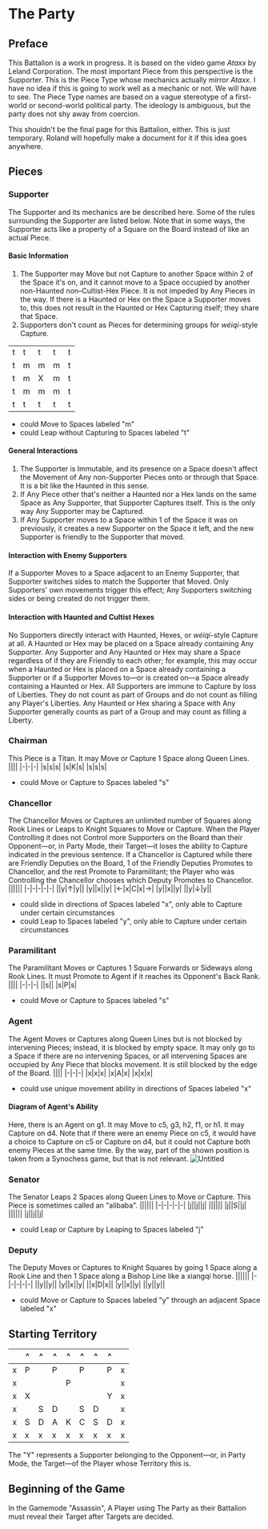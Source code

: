 # The Party
## Preface
This Battalion is a work in progress. It is based on the video game _Ataxx_ by Leland Corporation. The most important Piece from this perspective is the Supporter. This is the Piece Type whose mechanics actually mirror _Ataxx_. I have no idea if this is going to work well as a mechanic or not. We will have to see. The Piece Type names are based on a vague stereotype of a first-world or second-world political party. The ideology is ambiguous, but the party does not shy away from coercion.

This shouldn't be the final page for this Battalion, either. This is just temporary. Roland will hopefully make a document for it if this idea goes anywhere.
## Pieces
### Supporter
The Supporter and its mechanics are be described here. Some of the rules surrounding the Supporter are listed below. Note that in some ways, the Supporter acts like a property of a Square on the Board instead of like an actual Piece.
#### Basic Information
1. The Supporter may Move but not Capture to another Space within 2 of the Space it's on, and it cannot move to a Space occupied by another non-Haunted non–Cultist-Hex Piece. It is not impeded by Any Pieces in the way. If there is a Haunted or Hex on the Space a Supporter moves to, this does not result in the Haunted or Hex Capturing itself; they share that Space.
2. Supporters don't count as Pieces for determining groups for _w&#233;iq&#237;_-style Capture.

||||||
|-|-|-|-|-|
|t|t|t|t|t|
|t|m|m|m|t|
|t|m|X|m|t|
|t|m|m|m|t|
|t|t|t|t|t|
* could Move to Spaces labeled "m"
* could Leap without Capturing to Spaces labeled "t"
#### General Interactions
1. The Supporter is Immutable, and its presence on a Space doesn't affect the Movement of Any non-Supporter Pieces onto or through that Space. It is a bit like the Haunted in this sense.
2. If Any Piece other that's neither a Haunted nor a Hex lands on the same Space as Any Supporter, that Supporter Captures itself. This is the only way Any Supporter may be Captured.
3. If Any Supporter moves to a Space within 1 of the Space it was on previously, it creates a new Supporter on the Space it left, and the new Supporter is friendly to the Supporter that moved.
#### Interaction with Enemy Supporters
If a Supporter Moves to a Space adjacent to an Enemy Supporter, that Supporter switches sides to match the Supporter that Moved. Only Supporters' own movements trigger this effect; Any Supporters switching sides or being created do not trigger them.
#### Interaction with Haunted and Cultist Hexes
No Supporters directly interact with Haunted, Hexes, or _w&#233;iq&#237;_-style Capture at all. A Haunted or Hex may be placed on a Space already containing Any Supporter. Any Supporter and Any Haunted or Hex may share a Space regardless of if they are Friendly to each other; for example, this may occur when a Haunted or Hex is placed on a Space already containing a Supporter or if a Supporter Moves to&#x2014;or is created on&#x2014;a Space already containing a Haunted or Hex. All Supporters are immune to Capture by loss of Liberties. They do not count as part of Groups and do not count as filling any Player's Liberties. Any Haunted or Hex sharing a Space with Any Supporter generally counts as part of a Group and may count as filling a Liberty.
### Chairman
This Piece is a Titan. It may Move or Capture 1 Space along Queen Lines.
||||
|-|-|-|
|s|s|s|
|s|K|s|
|s|s|s|
* could Move or Capture to Spaces labeled "s"
### Chancellor
The Chancellor Moves or Captures an unlimited number of Squares along Rook Lines or Leaps to Knight Squares to Move or Capture. When the Player Controlling it does not Control more Supporters on the Board than their Opponent&#x2014;or, in Party Mode, their Target&#x2014;it loses the ability to Capture indicated in the previous sentence. If a Chancellor is Captured while there are Friendly Deputies on the Board, 1 of the Friendly Deputies Promotes to Chancellor, and the rest Promote to Paramilitant; the Player who was Controlling the Chancellor chooses which Deputy Promotes to Chancellor. 
||||||
|-|-|-|-|-|
||y|&#x2191;|y||
|y||x||y|
|&#x2190;|x|C|x|&#x2192;|
|y||x||y|
||y|&#x2193;|y||
* could slide in directions of Spaces labeled "x", only able to Capture under certain circumstances
* could Leap to Spaces labeled "y", only able to Capture under certain circumstances
### Paramilitant
The Paramilitant Moves or Captures 1 Square Forwards or Sideways along Rook Lines. It must Promote to Agent if it reaches its Opponent's Back Rank.
||||
|-|-|-|
||s||
|s|P|s|
* could Move or Capture to Spaces labeled "s"
### Agent
The Agent Moves or Captures along Queen Lines but is not blocked by intervening Pieces; instead, it is blocked by empty space. It may only go to a Space if there are no intervening Spaces, or all intervening Spaces are occupied by Any Piece that blocks movement. It is still blocked by the edge of the Board.
||||
|-|-|-|
|x|x|x|
|x|A|x|
|x|x|x|
* could use unique movement ability in directions of Spaces labeled "x"
#### Diagram of Agent's Ability
Here, there is an Agent on g1. It may Move to c5, g3, h2, f1, or h1. It may Capture on d4. Note that if there were an enemy Piece on c5, it would have a choice to Capture on c5 or Capture on d4, but it could not Capture both enemy Pieces at the same time. By the way, part of the shown position is taken from a Synochess game, but that is not relevant.
![Untitled](https://github.com/user-attachments/assets/fb0efbbb-aa8d-46a3-81b7-a58e9f95c8e4)
### Senator
The Senator Leaps 2 Spaces along Queen Lines to Move or Capture. This Piece is sometimes called an "alibaba".
||||||
|-|-|-|-|-|
|j||j||j|
||||||
|j||S||j|
||||||
|j||j||j|
* could Leap or Capture by Leaping to Spaces labeled "j"
### Deputy
The Deputy Moves or Captures to Knight Squares by going 1 Space along a Rook Line and then 1 Space along a Bishop Line like a xiangqi horse.
||||||
|-|-|-|-|-|
||y||y||
|y||x||y|
||x|D|x||
|y||x||y|
||y||y||
* could Move or Capture to Spaces labeled "y" through an adjacent Space labeled "x"
## Starting Territory
| |^|^|^|^|^|^|^| |
|-|-|-|-|-|-|-|-|-|
|x|P| |P| |P| |P|x|
|x| | | |P| | | |x|
|x|X| | | | | |Y|x|
|x| |S|D| |S|D| |x|
|x|S|D|A|K|C|S|D|x|
|x|x|x|x|x|x|x|x|x|

The "Y" represents a Supporter belonging to the Opponent&#x2014;or, in Party Mode, the Target&#x2014;of the Player whose Territory this is.
## Beginning of the Game
In the Gamemode "Assassin", A Player using The Party as their Battalion must reveal their Target after Targets are decided.
